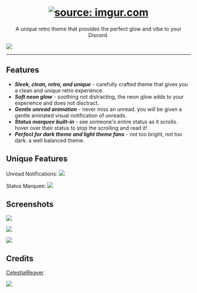 <h1 align="center"><a href="https://imgur.com/U6yhTRx"><img src="https://i.imgur.com/U6yhTRx.png" title="source: imgur.com" /></a></h1>
<p align="center">A unique retro theme that provides the perfect glow and vibe to your Discord.</p>

![](https://github.com/CelestialReaver/BetterDiscord/blob/main/themes/Synthwave84/assets/Synthwave84.gif)

---

## Features
* _**Sleek, clean, retro, and unique**_ - carefully crafted theme that gives you a clean and unique retro experience. 
* _**Soft neon glow**_ - soothing not distracting, the neon glow adds to your experience and does not disctract.
* _**Gentle unread animation**_ - never miss an unread. you will be given a gentle animated visual notification of unreads.
* _**Status marquee built-in**_ - see someone's entire status as it scrolls. hover over their status to stop the scrolling and read it! 
* _**Perfect for dark theme and light theme fans**_ - not too bright, not too dark. a well balanced theme.

## Unique Features
Unread Notifications:
![](https://github.com/CelestialReaver/BetterDiscord/blob/main/themes/Synthwave84/assets/heartbeatUnread.gif)

Status Marquee:
![](https://github.com/CelestialReaver/BetterDiscord/blob/main/themes/Synthwave84/assets/MarqueeStatus.gif)

## Screenshots
![](https://i.imgur.com/RR13Oy4.png)

![](https://i.imgur.com/XvskaUM.png)

![](https://i.imgur.com/nAKmnqL.png)

## Credits
<a href="https://github.com/CelestialReaver">CelestialReaver</a>

![](https://i.imgur.com/MA2fwa2.png)
